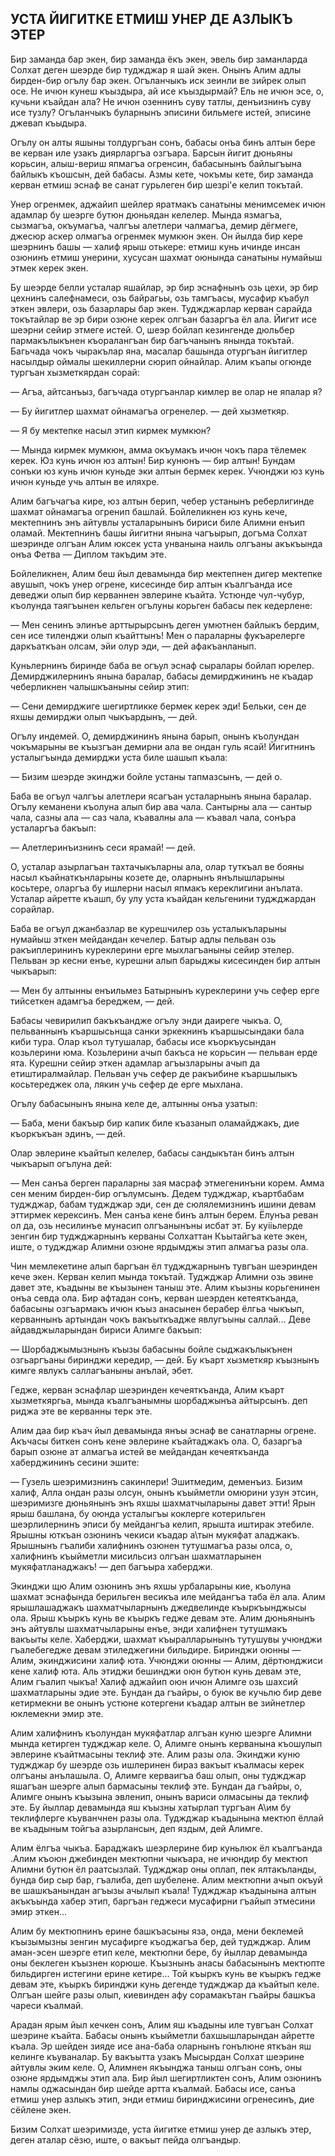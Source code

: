 ## УСТА ЙИГИТКЕ ЕТМИШ УНЕР ДЕ АЗЛЫКЪ ЭТЕР

Бир заманда бар экен, бир заманда ёкъ экен, эвель бир заманларда Солхат деген шеэрде бир туджджар я шай экен.
Онынъ Алим адлы бирден-бир огълу бар экен.
Огъланчыкъ иск зеинли ве зийрек олып осе.
Не ичюн кунеш къыздыра, ай исе къыздырмай?
Ель не ичюн эсе, о, кучьни къайдан ала?
Не ичюн озеннинъ суву татлы, денъизнинъ суву исе тузлу?
Огъланчыкъ буларнынъ эписини бильмеге истей, эписине джевап къыдыра.

Огълу он алты яшыны толдургъан сонъ, бабасы онъа бинъ алтын бере ве керван иле узакъ диярларгъа озгъара.
Барсын йигит дюньяны корьсин, алыш-вериш япмагъа огренсин, бабасынынъ байлыгъына байлыкъ къошсын, дей бабасы.
Азмы кете, чокъмы кете, бир заманда керван етмиш эснаф ве санат гурьлеген бир шезрі'е келип токътай.

Унер огренмек, аджайип шейлер яратмакъ санатыны менимсемек ичюн адамлар бу шеэрге бутюн дюньядан келелер.
Мында язмагъа, сызмагъа, окъумагъа, чалгъы алетлери чалмагъа, демир дёгмеге, джесюр аскер олмагъа огренмек мумкюн экен.
Он йылда бир кере шеэрнинъ башы — халиф ярыш отькере: етмиш кунь ичинде инсан озюнинъ етмиш унерини, хусусан шахмат оюнында санатыны нумайыш этмек керек экен.

Бу шеэрде белли усталар яшайлар, эр бир эснафнынъ озь цехи, эр бир цехнинъ салефнамеси, озь байрагьы, озь тамгъасы, мусафир къабул эткен эвлери, озь базарлары бар экен.
Туджджарлар керван сарайда токътайлар ве эр бири озюне керек олгъан базаргъа ёл ала.
Йигит исе шеэрни сейир этмеге истей.
О, шеэр бойлап кезингенде дюльбер пармакълыкънен къоралангъан бир багъчанынъ янында токътай.
Багьчада чокъ чыракълар яна, масалар башында отургъан йигитлер насылдыр оймалы шекиллерни сюрип ойнайлар.
Алим къапы огюнде тургъан хызметкярдан сорай:

— Агъа, айтсанъыз, багъчада отургъанлар кимлер ве олар не япалар я?

— Бу йигитлер шахмат ойнамагъа огренелер. — дей хызметкяр.

— Я бу мектепке насыл этип кирмек мумкюн?

— Мында кирмек мумкюн, амма окъумакъ ичюн чокъ пара тёлемек керек.
Юз кунь ичюн юз алтын!
Бир кунюнъ — бир алтын!
Бундам сонъки юз кунь ичюн куньде эки алтын бермек керек.
Учюнджи юз кунь ичюн куньде учь алтын ве иляхре.

Алим багъчагъа кире, юз алтын берип, чебер устанынъ реберлигинде шахмат ойнамагъа огренип башлай.
Бойлеликнен юз кунь кече, мектепнинъ энъ айтувлы усталарынынъ бириси биле Алимни енъип оламай.
Мектепнинъ башы йигитни янына чагъырып, догъма Солхат шеэринде олгъан Алим юксек уста унванына наиль олгъаны акъкъында онъа Фетва — Диплом такъдим эте.

Бойлеликнен, Алим беш йыл девамында бир мектепнен дигер мектепке авушып, чокъ унер огрене, кисесинде бир алтын къалгъанда исе деведжи олып бир керваннен эвлерине къайта.
Устюнде чул-чубур, къолунда таягъынен кельген огълуны корьген бабасы пек кедерлене:

— Мен сенинъ элинъе арттырырсынъ деген умютнен байлыкъ бердим, сен исе тиленджи олып къайттынъ!
Мен о параларны фукъарелерге даркъаткъан олсам, эйи олур эди, — дей афакъанланып.

Куньлернинъ биринде баба ве огъул эснаф сыралары бойлап юрелер.
Демирджилернинъ янына баралар, бабасы демирджининъ не къадар чеберликнен чалышкъаныны сейир этип:

— Сени демирджиге шегиртликке бермек керек эди!
Бельки, сен де яхшы демирджи олып чыкъардынъ, — дей.

Огълу индемей.
О, демирджининъ янына барып, онынъ къолундан чокъмарыны ве къызгъан демирни ала ве ондан гуль ясай!
Йигитнинъ усталыгъында демирджи уста биле шашып къала:

— Бизим шеэрде экинджи бойле устаны тапмазсынъ, — дей о.

Баба ве огъул чалгъы алетлери ясагъан усталарнынъ янына баралар.
Огълу кеманени къолуна алып бир ава чала.
Сантырны ала — сантыр чала, сазны ала — саз чала, къавалны ала — къавал чала, сонъра усталаргъа бакъып:

— Алетлеринъизнинъ сеси ярамай! — дей.

О, усталар азырлагъан тахтачыкъларны ала, олар туткъал ве бояны насыл къайнаткънларыны козете де, оларнынъ янълышларыны косьтере, оларгъа бу ишлерни насыл япмакъ кереклигини анълата.
Усталар айретте къашп, бу улу уста къайдан кельгенини туджджардан сорайлар.

Баба ве огъул джанбазлар ве курешчилер озь усталыкъларыны нумайыш эткен мейдандан кечелер.
Батыр адлы пельван озь ракъиплерининъ куреклерини ерге мыхлагъаныны сейир этелер.
Пельван эр кесни енъе, курешни алып барыджы кисесинден бир алтын чыкъарып:

— Мен бу алтынны енъильмез Батырнынъ куреклерини учь сефер ерге тийсеткен адамгъа береджем, — дей.

Бабасы чевирилип бакъкъандже огълу энди даиреге чыкъа.
О, пельваннынъ къаршысьнща санки эркекнинъ къаршысындаки бала киби тура.
Олар къол тутушалар, бабасы исе къоркъусындан козьлерини юма.
Козьлерини ачып бакъса не корьсин — пельван ерде ята.
Курешни сейир эткен адамлар агъызларыны ачып да етиштиралмайлар.
Пельван учь сефер де ракъибине къаршылыкъ косьтереджек ола, лякин учь сефер де ерге мыхлана.

Огълу бабасынынъ янына келе де, алтынны онъа узатып:

— Баба, мени бакъыр бир капик биле къазанып оламайджакъ, дие къоркъкъан эдинъ, — дей.

Олар эвлерине къайтып келелер, бабасы сандыкътан бинъ алтын чыкъарып огълуна дей:

— Мен санъа берген параларны зая масраф этмегенинъни корем.
Амма сен меним бирден-бир огълумсынъ.
Дедем туджджар, къартбабам туджджар, бабам туджджар эди, сен де сюлялемизнинъ ишини девам эттирмек керексинъ.
Мен санъа кене бинъ алтын берем.
Ёлунъа реван ол да, озь несилинъе мунасип олгъанынъны исбат эт.
Бу куііьлерде зенгин бир туджджарнынъ керваны Солхаттан Къытайгъа кете экен, иште, о туджджар Алимни озюне ярдымджы этип алмагъа разы ола.

Чин мемлекетине алып баргъан ёл туджджарнынъ тувгъан шеэринден кече экен.
Керван келип мында токътай.
Туджджар Алимни озь эвине давет эте, къадыны ве къызынен таныш эте.
Алим къызны корьгенинен онъа севда ола.
Бир афтадан сонъ, керван шеэрден кетеяткъанда, бабасыны озгъармакъ ичюн къыз анасынен берабер ёлгьа чыкъып, керваннынъ артындан чокъ вакъыткъадже явлугъыны саллай...
Деве айдавджыларындан бириси Алимге бакъып:

— Шорбаджымызнынъ къызы бабасыны бойле сыджакълыкънен озгьаргъаны биринджи кередир, — дей.
Бу къарт хызметкяр къызнынъ кимге явлукъ саллагъаныны анълай, эбет.

Гедже, керван эснафлар шеэринден кечеяткъанда, Алим къарт хызметкяргьа, мында къалгъанымны шорбаджынъа айтырсынъ.
деп риджа эте ве керванны терк эте.

Алим даа бир къач йыл девамында янъы эснаф ве санатларны огрене.
Акъчасы биткен сонъ кене эвлерине къайтаджакъ ола.
О, базаргъа барып озюне ат алмагъа истей ве мейдандан кечеяткъанда хаберджининъ сесини эшите:

— Гузель шеэримизнинъ сакинлери!
Эшитмедим, деменъиз.
Бизим халиф, Алла ондан разы олсун, онынъ къыйметли омюрини узун этсин, шеэримизге дюньянынъ энъ яхшы шахматчыларыны давет этти!
Ярын ярыш башлана, бу оюнда усталыгъы коклерге котерильген шеэрлилернинъ эписи бу мейдангъа келип, ярышта иштирак этебиле.
Ярышны юткъан озюнинъ чекиси къадар а\тын мукяфат аладжакъ.
Ярышнынъ гъалиби халифнинъ озюнен тутушмагъа разы олса, о, халифнинъ къыйметли мисильсиз олгъан шахматларынен мукяфатланаджакъ! — деп багъыра хаберджи.

Экинджи щю Алим озюнинъ энъ яхшы урбаларыны кие, къолуна шахмат эснафында берильген весикъа иле мейдангъа таба ёл ала.
Алим ярышлашаджакъ шахматчыларнынъ джедвелинде къыркъынджысы ола.
Ярыш къыркъ кунь ве къыркъ гедже девам эте.
Алим дюньянынъ энъ айтувлы шахматчыларыны енъе, энди халифнен тутушмакъ вакъыты келе.
Хаберджи, шахмат къыралларынынъ тутушувы учюнджи гъалебегедже девам этиледжегини бильдире.
Биринджи оюнны — Алим, экинджисини халиф юта.
Учюнджи оюнны — Алим, дёртюнджиси кене халиф юта.
Аль этиджи бешинджи оюн бутюн кунь девам эте, Алим гъалип чыкъа!
Халиф аджайип оюн ичюн Алимге озь шахсий шахматларыны эдие эте.
Бундан да гъайры, о буюк ве кучьлю бир деве кетирмекни ве онынъ устюне котергени къадар алтын ве зийнетлер юклемекни эмир эте.

Алим халифнинъ къолундан мукяфатлар алгъан куню шеэрге Алимни мында кетирген туджджар келе.
О, Алимге онынъ керванына къошулып эвлерине къайтмасыны теклиф эте.
Алим разы ола.
Экинджи куню туджджар бу шеэрде озь ишлеринен бираз вакъыт къалмасы керек олгъаны анълашыла.
О, Алимге керваигъа баш олып, оны туджджар яшагъан шеэрге алып бармасыны теклиф эте.
Бундан да гъайры, о, Алимге онынъ къызына эвленип, онынъ вариси олмасыны да теклиф эте.
Бу йыллар девамында яш къызны хатырлап тургъан А\им бу теклифлерге къуванчнен разы ола.
Туджджар къадынына мектюп ёллай ве къадыным тойгъа азырлансын, деп яздым, дей Алимге.

Алим ёлгъа чыкъа.
Бараджакъ шеэрлерине бир куньлюк ёл къалгъанда .Алим къоюн джебинден мектюпни чыкъара, не ичюндир бу мектюп Алимни бутюн ёл раатсызлай.
Туджджар оны оплап, пек ялтакъланды, бунда бир сыр бар, гъалиба, деп шубелене.
Алим мектюпни ачып окъуй ве шашкъанындан агъызы ачылып къала!
Туджджар къадынына алтын акъкъында хабер этип, баргъан геджеси мусафирни гъайып этмесини эмир эткен...

Алим бу мектюпнинъ ерине башкъасыны яза, онда, мени беклемей къызымызны зенгин мусафирге къоджагъа бер, дей туджджар.
Алим аман-эсен шеэрге етип келе, мектюпни бере, бу йыллар девамында оны беклеген къызнен корюше.
Къызнынъ анасы бабасынынъ мектюпте бильдирген истегини ерине кетире...
Той къыркъ кунь ве къыркъ гедже девам эте, къыркъ биринджи кунь дегенде туджджар да къайтып келе.
Олгъан шейге разы олып, киевинден афу сорамакътан гъайры башкъа чареси къалмай.

Арадан ярым йыл кечкен сонъ, Алим яш къадыны иле тувгъан Солхат шеэрине къайта.
Бабасы онынъ къыйметли бахшышларындан айретте къала.
Эр шейден зияде исе ана-баба оларнынъ гонълюне яткъан яш келинге къуваналар.
Бу вакъытта узакъ Мысырдан Солхат шеэрине айтувлы эким келе.
О, Алимнен якъынджа таныш олгъан сонъ, оны озюне ярдымджы этип ала.
Бир йыл шегиртликтен сонъ, Алим озюнинъ намлы оджасындан бир шейде артта къалмай.
Бабасы исе, санъа етмиш унер азлыкъ этип, энди етмиш биринджисини огренесинъ, дие сёйлене экен.

Бизим Солхат шеэримизде, уста йигитке етмиш унер де азлыкъ этер, деген аталар сёзю, иште, о вакъыт пейда олгъандыр.
